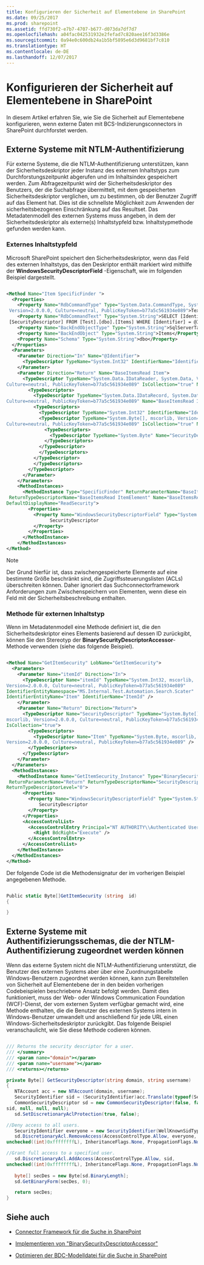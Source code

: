```yaml
---
title: Konfigurieren der Sicherheit auf Elementebene in SharePoint
ms.date: 09/25/2017
ms.prod: sharepoint
ms.assetid: ffd730f2-e7b7-4707-b677-d073da7df7d7
ms.openlocfilehash: a04fac042531932e2fefad7c820aee16f3d3386e
ms.sourcegitcommit: 0a94e0c600db24a1b5bf5895e6d3d9681bf7c810
ms.translationtype: HT
ms.contentlocale: de-DE
ms.lasthandoff: 12/07/2017
---
```

# <a name="configure-item-level-security-in-sharepoint"></a>Konfigurieren der Sicherheit auf Elementebene in SharePoint

In diesem Artikel erfahren Sie, wie Sie die Sicherheit auf Elementebene konfigurieren, wenn externe Daten mit BCS-Indizierungsconnectors in SharePoint durchforstet werden.

## <a name="external-systems-with-ntlm-authentication"></a>Externe Systeme mit NTLM-Authentifizierung
<a name="ItemLevelSecurity_NTLMAuth"> </a>

Für externe Systeme, die die NTLM-Authentifizierung unterstützen, kann der Sicherheitsdeskriptor jeder Instanz des externen Inhaltstyps zum Durchforstungszeitpunkt abgerufen und im Inhaltsindex gespeichert werden. Zum Abfragezeitpunkt wird der Sicherheitsdeskriptor des Benutzers, der die Suchabfrage übermittelt, mit dem gespeicherten Sicherheitsdeskriptor verglichen, um zu bestimmen, ob der Benutzer Zugriff auf das Element hat. Dies ist die schnellste Möglichkeit zum Anwenden der sicherheitsbezogenen Einschränkung auf das Resultset. Das Metadatenmodell des externen Systems muss angeben, in dem der Sicherheitsdeskriptor als externe(s) Inhaltstypfeld bzw. Inhaltstypmethode gefunden werden kann.
  
    
    

### <a name="external-content-type-field"></a>Externes Inhaltstypfeld
<a name="ItemLevelSecurity_ExtTypeField"> </a>

Microsoft SharePoint speichert den Sicherheitsdeskriptor, wenn das Feld des externen Inhaltstyps, das den Deskriptor enthält markiert wird mithilfe der **WindowsSecurityDescriptorField** -Eigenschaft, wie im folgenden Beispiel dargestellt.
  
    
    

```XML

<Method Name="Item SpecificFinder ">
  <Properties>
    <Property Name="RdbCommandType" Type="System.Data.CommandType, System.Data, 
 Version=2.0.0.0, Culture=neutral, PublicKeyToken=b77a5c561934e089">Text</Property>
    <Property Name="RdbCommandText" Type="System.String">SELECT [Identifier] , 
 [SecurityDescriptor] FROM [Test].[dbo].[Items] WHERE [Identifier] = @Identifier</Property>
    <Property Name="BackEndObjectType" Type="System.String">SqlServerTable</Property>
    <Property Name="BackEndObject" Type="System.String">Items</Property>
    <Property Name="Schema" Type="System.String">dbo</Property>
  </Properties>
  <Parameters>
    <Parameter Direction="In" Name="@Identifier">
      <TypeDescriptor TypeName="System.Int32" IdentifierName="Identifier" Name="Identifier" />
    </Parameter>
    <Parameter Direction="Return" Name="BaseItemsRead Item">
      <TypeDescriptor TypeName="System.Data.IDataReader, System.Data, Version=2.0.0.0, 
Culture=neutral, PublicKeyToken=b77a5c561934e089" IsCollection="true" Name="BaseItemsRead Item">
        <TypeDescriptors>
          <TypeDescriptor TypeName="System.Data.IDataRecord, System.Data, Version=2.0.0.0, 
Culture=neutral, PublicKeyToken=b77a5c561934e089" Name="BaseItemsRead ItemElement">
          <TypeDescriptors>
            <TypeDescriptor TypeName="System.Int32" IdentifierName="Identifier" Name="Identifier"/>
            <TypeDescriptor TypeName="System.Byte[], mscorlib, Version=2.0.0.0, 
Culture=neutral, PublicKeyToken=b77a5c561934e089" IsCollection="true" Name="SecurityDescriptor">
              <TypeDescriptors>
                <TypeDescriptor TypeName="System.Byte" Name="SecurityDescriptorElement" />
              </TypeDescriptors>
            </TypeDescriptor>
            </TypeDescriptors>
          </TypeDescriptor>
          </TypeDescriptors>
        </TypeDescriptor>
      </Parameter>
    </Parameters>
    <MethodInstances>
      <MethodInstance Type="SpecificFinder" ReturnParameterName="BaseItemsRead Item"
 ReturnTypeDescriptorName="BaseItemsRead ItemElement" Name="BaseItemsRead Item"
DefaultDisplayName="ReadSecurity">
        <Properties>
          <Property Name="WindowsSecurityDescriptorField" Type="System.String">
                SecurityDescriptor
          </Property>
        </Properties>
      </MethodInstance>
    </MethodInstances>
</Method>
```

> [!NOTE]
> Der Grund hierfür ist, dass zwischengespeicherte Elemente auf eine bestimmte Größe beschränkt sind, die Zugriffssteuerungslisten (ACLs) überschreiten können. Daher ignoriert das Suchconnectorframework Anforderungen zum Zwischenspeichern von Elementen, wenn diese ein Feld mit der Sicherheitsbeschreibung enthalten. 
  
    
    


### <a name="external-content-type-method"></a>Methode für externen Inhaltstyp
<a name="ItemLevelSecurity_ExtTypeMethod"> </a>

Wenn im Metadatenmodell eine Methode definiert ist, die den Sicherheitsdeskriptor eines Elements basierend auf dessen ID zurückgibt, können Sie den Stereotyp der **BinarySecurityDescriptorAccessor**-Methode verwenden (siehe das folgende Beispiel).
  
    
    

```XML

<Method Name="GetItemSecurity" LobName="GetItemSecurity">
  <Parameters>
    <Parameter Name="itemId" Direction="In">
      <TypeDescriptor Name="itemId" TypeName="System.Int32, mscorlib, 
Version=2.0.0.0, Culture=neutral, PublicKeyToken=b77a5c561934e089" 
IdentifierEntityNamespace="MS.Internal.Test.Automation.Search.Scater" 
IdentifierEntityName="Item" IdentifierName="ItemId" /> 
    </Parameter>
    <Parameter Name="Return" Direction="Return">
      <TypeDescriptor Name="SecurityDescriptor" TypeName="System.Byte[],
mscorlib, Version=2.0.0.0, Culture=neutral, PublicKeyToken=b77a5c561934e089" 
IsCollection="true">
        <TypeDescriptors>
          <TypeDescriptor Name="Item" TypeName="System.Byte, mscorlib, 
Version=2.0.0.0, Culture=neutral, PublicKeyToken=b77a5c561934e089" />
        </TypeDescriptors>
      </TypeDescriptor>
    </Parameter>
  </Parameters>
  <MethodInstances>
    <MethodInstance Name="GetItemSecurity_Instance" Type="BinarySecurityDescriptorAccessor"
 ReturnParameterName="Return" ReturnTypeDescriptorName="SecurityDescriptor" 
ReturnTypeDescriptorLevel="0">
      <Properties>
        <Property Name="WindowsSecurityDescriptorField" Type="System.String">
            SecurityDescriptor
        </Property>
      </Properties>
      <AccessControlList>
        <AccessControlEntry Principal="NT AUTHORITY\\Authenticated Users">
          <Right BdcRight="Execute" />
        </AccessControlEntry>
      </AccessControlList>
    </MethodInstance>
  </MethodInstances>
</Method>
```

Der folgende Code ist die Methodensignatur der im vorherigen Beispiel angegebenen Methode.
  
    
    



```cs

Public static Byte[]GetItemSecurity (string  id)
{

}
```


## <a name="external-systems-with-authentication-schemes-that-can-be-mapped-to-ntlm-authentication"></a>Externe Systeme mit Authentifizierungsschemas, die der NTLM-Authentifizierung zugeordnet werden können
<a name="ItemLevelSecurity_MappedToNTLM"> </a>

Wenn das externe System nicht die NTLM-Authentifizierung unterstützt, die Benutzer des externen Systems aber über eine Zuordnungstabelle Windows-Benutzern zugeordnet werden können, kann zum Bereitstellen von Sicherheit auf Elementebene der in den beiden vorherigen Codebeispielen beschriebene Ansatz befolgt werden. Damit dies funktioniert, muss der Web- oder Windows Communication Foundation (WCF)-Dienst, der vom externen System verfügbar gemacht wird, eine Methode enthalten, die die Benutzer des externen Systems intern in Windows-Benutzer umwandelt und anschließend für jede URL einen Windows-Sicherheitsdeskriptor zurückgibt. Das folgende Beispiel veranschaulicht, wie Sie diese Methode codieren können. 
  
    
    

```cs

/// Returns the security descriptor for a user.
/// </summary>
/// <param name="domain"></param>
/// <param name="username"></param>
/// <returns></returns>

private Byte[] GetSecurityDescriptor(string domain, string username)
{
   NTAccount acc = new NTAccount(domain, username);
   SecurityIdentifier sid = (SecurityIdentifier)acc.Translate(typeof(SecurityIdentifier));
   CommonSecurityDescriptor sd = new CommonSecurityDescriptor(false, false, ControlFlags.None,
sid, null, null, null);
   sd.SetDiscretionaryAclProtection(true, false);

//Deny access to all users.
   SecurityIdentifier everyone = new SecurityIdentifier(WellKnownSidType.WorldSid, null);
   sd.DiscretionaryAcl.RemoveAccess(AccessControlType.Allow, everyone, 
unchecked((int)0xffffffffL), InheritanceFlags.None, PropagationFlags.None);

//Grant full access to a specified user.
   sd.DiscretionaryAcl.AddAccess(AccessControlType.Allow, sid, 
unchecked((int)0xffffffffL), InheritanceFlags.None, PropagationFlags.None);
 
   byte[] secDes = new Byte[sd.BinaryLength];
   sd.GetBinaryForm(secDes, 0);

   return secDes;
}
```


## <a name="see-also"></a>Siehe auch
<a name="SP15Itemlevelsec_addlresources"> </a>


-  [Connector Framework für die Suche in SharePoint](search-connector-framework-in-sharepoint.md)
    
  
-  [Implementieren von "BinarySecurityDescriptorAccessor"]((http://msdn.microsoft.com/library/6cf70490-dd3c-49cd-bb13-ed33e938435d%28Office.15%29.aspx))
    
  
-  [Optimieren der BDC-Modelldatei für die Suche in SharePoint](enhancing-the-bdc-model-file-for-search-in-sharepoint.md)
    
  

